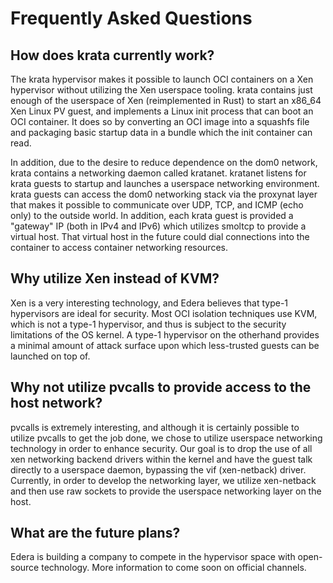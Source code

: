 # Frequently Asked Questions

## How does krata currently work?

The krata hypervisor makes it possible to launch OCI containers on a Xen hypervisor without utilizing the Xen userspace tooling. krata contains just enough of the userspace of Xen (reimplemented in Rust) to start an x86_64 Xen Linux PV guest, and implements a Linux init process that can boot an OCI container. It does so by converting an OCI image into a squashfs file and packaging basic startup data in a bundle which the init container can read.

In addition, due to the desire to reduce dependence on the dom0 network, krata contains a networking daemon called kratanet. kratanet listens for krata guests to startup and launches a userspace networking environment. krata guests can access the dom0 networking stack via the proxynat layer that makes it possible to communicate over UDP, TCP, and ICMP (echo only) to the outside world. In addition, each krata guest is provided a "gateway" IP (both in IPv4 and IPv6) which utilizes smoltcp to provide a virtual host. That virtual host in the future could dial connections into the container to access container networking resources.

## Why utilize Xen instead of KVM?

Xen is a very interesting technology, and Edera believes that type-1 hypervisors are ideal for security. Most OCI isolation techniques use KVM, which is not a type-1 hypervisor, and thus is subject to the security limitations of the OS kernel. A type-1 hypervisor on the otherhand provides a minimal amount of attack surface upon which less-trusted guests can be launched on top of.

## Why not utilize pvcalls to provide access to the host network?

pvcalls is extremely interesting, and although it is certainly possible to utilize pvcalls to get the job done, we chose to utilize userspace networking technology in order to enhance security. Our goal is to drop the use of all xen networking backend drivers within the kernel and have the guest talk directly to a userspace daemon, bypassing the vif (xen-netback) driver. Currently, in order to develop the networking layer, we utilize xen-netback and then use raw sockets to provide the userspace networking layer on the host.

## What are the future plans?

Edera is building a company to compete in the hypervisor space with open-source technology. More information to come soon on official channels.
